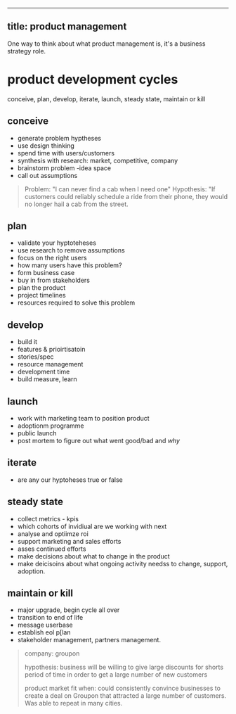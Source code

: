 ----
title: product management
----

One way to think about what product management is, it's a business strategy role.


# product development cycles
conceive, plan, develop, iterate, launch, steady state, maintain or kill

## conceive
* generate problem hyptheses
* use design thinking
* spend time with users/customers
* synthesis with research: market, competitive, company
* brainstorm problem -idea space
* call out assumptions

> Problem: "I can never find a cab when I need one"
> Hypothesis: "If customers could reliably schedule a ride from their phone, they would no longer hail a cab from the street.

## plan
* validate your hyptoteheses
* use research to remove assumptions
* focus on the right users
* how many users have this problem?
* form business case
* buy in from stakeholders
* plan the product
* project timelines
* resources required to solve this problem

## develop
* build it
* features & prioirtisatoin
* stories/spec
* resource management
* development time
* build measure, learn

## launch
* work with marketing team to position product
* adoptionm programme
* public launch
* post mortem to figure out what went good/bad and _why_

## iterate
* are any our hyptoheses true or false

## steady state
* collect metrics - kpis
* which cohorts of invidiual are we working with next
* analyse and optiimze roi
* support marketing and sales efforts
* asses continued efforts
* make decisions about what to change in the product
* make deicisoins about what ongoing activity needss to change, support, adoption.

## maintain or kill
* major upgrade, begin cycle all over
* transition to end of life
* message userbase
* establish eol p[lan
* stakeholder management, partners management.

> company: groupon
>
> hypothesis: business will be willing to give large discounts for shorts period of time in order to get a large number of new customers
>
> product market fit when: could consistently convince businesses to create a deal on Groupon that attracted a large number of customers. Was able to repeat in many cities.
